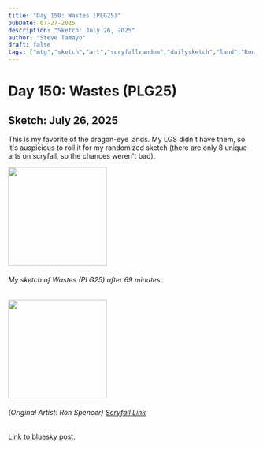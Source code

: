 ```yaml
---
title: "Day 150: Wastes (PLG25)"
pubDate: 07-27-2025
description: "Sketch: July 26, 2025"
author: "Steve Tamayo"
draft: false
tags: ["mtg","sketch","art","scryfallrandom","dailysketch","land","Ron Spencer"]
---
```

# Day 150: Wastes (PLG25)
## Sketch: July 26, 2025


This is my favorite of the dragon-eye lands. My LGS didn't have them, so it's auspicious to roll it for my randomized sketch (there are only 8 unique arts on scryfall, so the chances weren't bad).


<img src="https://cdn.bsky.app/img/feed_fullsize/plain/did:plc:vlb3baqyfxfheceuqyubujfl/bafkreih6ibdbs65cde34i2ihopsankxgvzlpsik7kti6jzws63c7um35z4@jpeg" height="200">


###### My sketch of Wastes (PLG25) after 69 minutes.
<img src="https://cards.scryfall.io/large/front/6/4/643d0ee1-016c-4ea8-b469-3599ae7532e6.jpg?1753423872" height="200">


###### (Original Artist: Ron Spencer) [Scryfall Link](https://scryfall.com/card/plg25/2/wastes)


[Link to bluesky post.](https://bsky.app/profile/sorocoroto.bsky.social/post/3luyg47qebs2m)